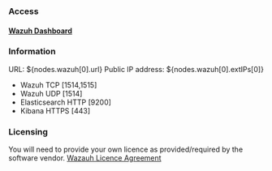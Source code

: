 ### Access

#### [Wazuh Dashboard](https://${nodes.wazuh[0].url}:443)

### Information

URL: ${nodes.wazuh[0].url}
Public IP address: ${nodes.wazuh[0].extIPs[0]}

* Wazuh TCP [1514,1515]
* Wazuh UDP [1514]
* Elasticsearch HTTP [9200]
* Kibana HTTPS [443]

### Licensing

You will need to provide your own licence as provided/required by the software vendor.
[Wazauh Licence Agreement](https://github.com/wazuh/wazuh/blob/master/LICENSE)
